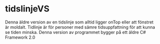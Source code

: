 # tidslinjeVS
Denna äldre version av en tidslinje som alltid ligger onTop eller att fönstret är moldalt. Tidlinje är för personer med sämre tidsuppfattning för att kunna se tiden minska. Denna version av programmet bygger på ett äldre C# Framework  2.0 
